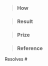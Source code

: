 <!-- PR 제목을 자유롭게 작성한 후 -->
<!-- 내용을 작성합니다. -->
<!-- 가장 마지막에 #??? 부분을 해당 이슈 번호로 수정합니다. -->

> ### How
<!-- 해당 테스크를 수행하기 위한 과정과 흐름에 대해 집중해서 작성해주세요. -->

> ### Result
<!-- 해당 테스크를 통한 결과에 대해 짧게 작성해주세요. -->
<!-- 작업한 내용, 스크린샷 -->

> ### Prize
<!-- 해당 테스크를 통해서 어떤 기술적 성취가 있었는지 작성해주세요. -->
<!-- !! 사용하지 않는다면 삭제해주세요. -->

> ### Reference
<!-- 해당 테스크를 수행하며 참고한 Link를 모두 작성합니다. (Reference) -->
<!-- !! 사용하지 않는다면 삭제해주세요. -->

Resolves #